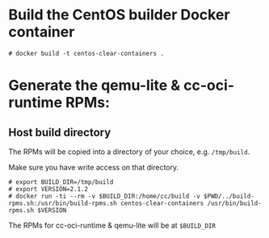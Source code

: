 # Build the CentOS builder Docker container 

```
# docker build -t centos-clear-containers .
```

# Generate the qemu-lite & cc-oci-runtime RPMs:

## Host build directory

The RPMs will be copied into a directory of your choice, e.g. `/tmp/build`.

Make sure you have write access on that directory.

```
# export BUILD_DIR=/tmp/build
# export VERSION=2.1.2
# docker run -ti --rm -v $BUILD_DIR:/home/cc/build -v $PWD/../build-rpms.sh:/usr/bin/build-rpms.sh centos-clear-containers /usr/bin/build-rpms.sh $VERSION
```

The RPMs for cc-oci-runtime & qemu-lite will be at `$BUILD_DIR`
